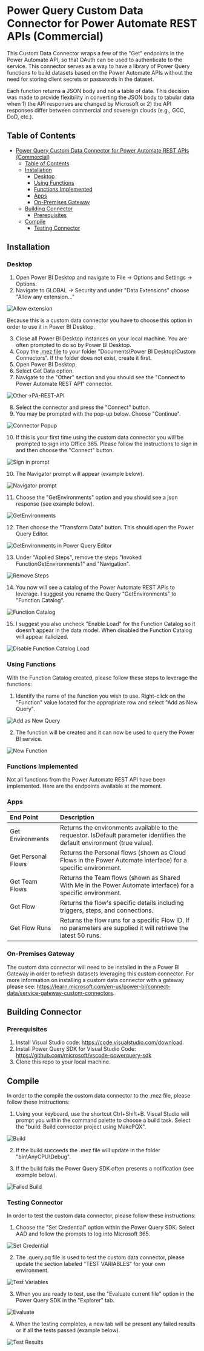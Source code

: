 # Power Query Custom Data Connector for Power Automate REST APIs (Commercial)

This Custom Data Connector wraps a few of the "Get" endpoints in the Power Automate API, so that OAuth can be used to authenticate to the service.  This connector serves as a way to have a library of Power Query functions to build datasets based on the Power Automate APIs without the need for storing client secrets or passwords in the dataset.  

Each function returns a JSON body and not a table of data.  This decision was made to provide flexibility in converting the JSON body to tabular data when 1) the API responses are changed by Microsoft or 2) the API responses differ between commercial and sovereign clouds (e.g., GCC, DoD, etc.). 

## Table of Contents

- [Power Query Custom Data Connector for Power Automate REST APIs (Commercial)](#power-query-custom-data-connector-for-power-automate-rest-apis-commercial)
  - [Table of Contents](#table-of-contents)
  - [Installation](#installation)
    - [Desktop](#desktop)
    - [Using Functions](#using-functions)
    - [Functions Implemented](#functions-implemented)
    - [Apps](#apps)
    - [On-Premises Gateway](#on-premises-gateway)
  - [Building Connector](#building-connector)
    - [Prerequisites](#prerequisites)
  - [Compile](#compile)
    - [Testing Connector](#testing-connector)


## Installation

### Desktop
1. Open Power BI Desktop and navigate to File -> Options and Settings -> Options.
2. Navigate to GLOBAL -> Security and under "Data Extensions" choose "Allow any extension..."

![Allow extension](./documentation/images/options-update.png)

Because this is a custom data connector you have to choose this option in order to use it in Power BI Desktop.

3. Close all Power BI Desktop instances on your local machine.  You are often prompted to do so by Power BI Desktop.
4. Copy the [.mez file](https://github.com/kerski/powerquery-connector-power-automate-rest-api-commercial/releases/download/v1.0.0-beta/powerquery-connector-power-automate-rest-api-commercial.mez) to your folder "Documents\Power BI Desktop\Custom Connectors".  If the folder does not exist, create it first.
5. Open Power BI Desktop.
6. Select Get Data option.
7. Navigate to the "Other" section and you should see the "Connect to Power Automate REST API" connector.

![Other->PA-REST-API](./documentation/images/pa-other-connect.png)

8. Select the connector and press the "Connect" button.
9. You may be prompted with the pop-up below. Choose "Continue".

![Connector Popup](./documentation/images/connector-pop-up.png)

10. If this is your first time using the custom data connector you will be prompted to sign into Office 365. Please follow the instructions to sign in and then choose the "Connect" button.

![Sign in prompt](./documentation/images/sign-in.png)

10. The Navigator prompt will appear (example below).

![Navigator prompt](./documentation/images/navigator.png)

11. Choose the "GetEnvironments" option and you should see a json response (see example below).

![GetEnvironments](./documentation/images/get-environments.png)

12. Then choose the "Transform Data" button.  This should open the Power Query Editor.

![GetEnvironments in Power Query Editor](./documentation/images/get-environments-pq.png)

13. Under "Applied Steps", remove the steps "Invoked FunctionGetEnvironments1" and "Navigation".

![Remove Steps](./documentation/images/remove-steps.png)

14. You now will see a catalog of the Power Automate REST APIs to leverage.  I suggest you rename the Query "GetEnvironments" to "Function Catalog".

![Function Catalog](./documentation/images/function-catalog.png)

15. I suggest you also uncheck "Enable Load" for the Function Catalog so it doesn't appear in the data model. When disabled the Function Catalog will appear italicized.

![Disable Function Catalog Load](./documentation/images/disable-load.png)

### Using Functions

With the Function Catalog created, please follow these steps to leverage the functions:

1. Identify the name of the function you wish to use. Right-click on the "Function" value located for the appropriate row and select "Add as New Query".

![Add as New Query](./documentation/images/add-as-new-query.png)

2. The function will be created and it can now be used to query the Power BI service.

![New Function](./documentation/images/new-function.png)

### Functions Implemented

Not all functions from the Power Automate REST API have been implemented.  Here are the endpoints available at the moment.

### Apps
| End Point                    | Description  |
|:-----------------------------|:-------------|
| Get Environments | Returns the environments available to the requestor. IsDefault parameter identifies the default environment (true value).  |
| Get Personal Flows | Returns the Personal flows (shown as Cloud Flows in the Power Automate interface) for a specific environment.  |
| Get Team Flows | Returns the Team flows (shown as Shared With Me in the Power Automate interface) for a specific environment.  |
| Get Flow | Returns the flow's specific details including triggers, steps, and connections.  |
| Get Flow Runs | Returns the flow runs for a specific Flow ID.  If no parameters are supplied it will retrieve the latest 50 runs.  |

### On-Premises Gateway

The custom data connector will need to be installed in the a Power BI Gateway in order to refresh datasets leveraging this custom connector.  For more information on installing a custom data connector with a gateway please see: https://learn.microsoft.com/en-us/power-bi/connect-data/service-gateway-custom-connectors.

## Building Connector

### Prerequisites 

1. Install Visual Studio code: https://code.visualstudio.com/download.
1. Install Power Query SDK for Visual Studio Code: https://github.com/microsoft/vscode-powerquery-sdk
1. Clone this repo to your local machine.

## Compile

In order to the compile the custom data connector to the .mez file, please follow these instructions:

1. Using your keyboard, use the shortcut Ctrl+Shift+B.  Visual Studio will prompt you within the command palette to choose a build task. Select the "build: Build connector project using MakePQX".

![Build](./documentation/images/build-mez.png)

2. If the build succeeds the .mez file will update in the folder "bin\AnyCPU\Debug".

3. If the build fails the Power Query SDK often presents a notification (see example below).

![Failed Build](./documentation/images/failed-build.png)

### Testing Connector

In order to test the custom data connector, please follow these instructions:

1. Choose the "Set Credential" option within the Power Query SDK. Select AAD and follow the prompts to log into Microsoft 365.

![Set Credential](./documentation/images/set-credential.png)

2. The .query.pq file is used to test the custom data connector, please update the section labeled "TEST VARIABLES" for your own environment.

![Test Variables](./documentation/images/test-variables.png)

3. When you are ready to test, use the "Evaluate current file" option in the Power Query SDK in the "Explorer" tab.

![Evaluate](./documentation/images/evaluate-test-file.png)

4. When the testing completes, a new tab will be present any failed results or if all the tests passed (example below).

![Test Results](./documentation/images/test-results.png)